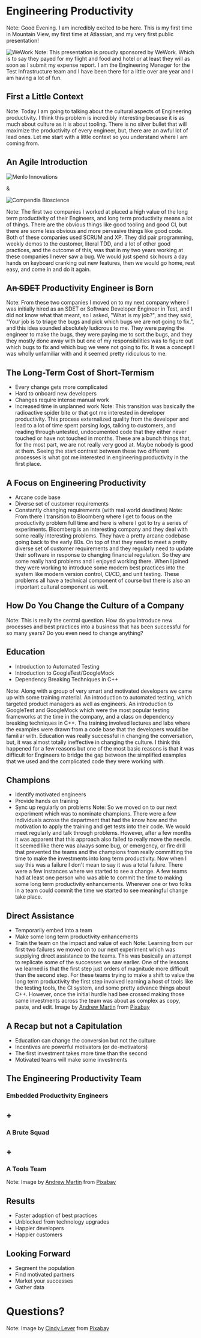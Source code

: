 #  Engineering Productivity
<!-- .slide: data-background="images/light-bulb-1246043_1920.jpg" -->
Note: Good Evening. I am incredibly excited to be here. This is my first time in Mountain View, my
first time at Atlassian, and my very first public presentation!


![WeWork](images/WeWork_logo_transparent-white.png)<!-- .element style="background: transparent;" -->
Note: This presentation is proudly sponsored by WeWork. Which is to say they payed for my flight and
food and hotel or at least they will as soon as I submit my expense report. I am the Engineering
Manager for the Test Infrastructure team and I have been there for a little over are year and I am
having a lot of fun.


## First a Little Context
<!-- .slide: data-background="images/self.png" -->
Note: Today I am going to talking about the cultural aspects of Engineering productivity. I think
this problem is incredibly interesting because it is as much about culture as it is about tooling.
There is no silver bullet that will maximize the productivity of every engineer, but, there are an
awful lot of lead ones. Let me start with a little context so you understand where I am coming from.


## An Agile Introduction
![Menlo Innovations](images/menlo_logo.png)

& <!-- .element style="font-size: 60px" -->

![Compendia Bioscience](images/compendia_logo.jpeg) <!-- .element style="width: 28%" -->

Note:  The first two companies I worked at placed a high value of the long term productivity of
their Engineers, and long term productivity means a lot of things. There are the obvious things like
good tooling and good CI, but there are some less obvious and more pervasive things like good code.
Both of these companies used SCRUM and XP. They did pair programming, weekly demos to the customer,
literal TDD, and a lot of other good practices, and the outcome of this, was that in my two years
working at these companies I never saw a bug. We would just spend six hours a day hands on keyboard
cranking out new features, then we would go home, rest easy, and come in and do it again.


## A~~n SDET~~ Productivity Engineer is Born

Note: From these two companies I moved on to my next company where I was initially hired as an SDET
or Software Developer Engineer in Test, and I did not know what that meant, so I asked, "What is my
job?", and they said, "Your job is to triage the bugs and pick which bugs we are not going to fix.",
and this idea sounded absolutely ludicrous to me. They were paying the engineer to make the bugs,
they were paying me to sort the bugs, and they they mostly done away with but one of my
responsibilities was to figure out which bugs to fix and which bug we were not going to fix. It was
a concept I was wholly unfamiliar with and it seemed pretty ridiculous to me.


## The Long-Term Cost of Short-Termism
<!-- .slide: class="contrast-bg" data-background="images/hard_for_devs.png" -->
* Every change gets more complicated
* Hard to onboard new developers
* Changes require intense manual work
* Increased time in unplanned work
Note: This transition was basically the radioactive spider bite or that got me interested in
developer productivity. This process externalized quality from the developer and lead to a lot of
time spent parsing logs, talking to customers, and reading through untested, undocumented code that
they either never touched or have not touched in months. These are a bunch things that, for the most
part, we are not really very good at. Maybe nobody is good at them. Seeing the start contrast
between these two different processes is what got me interested in engineering productivity in the
first place. 


## A Focus on Engineering Productivity
<!-- .slide: class="contrast-bg" data-background="images/Bloombergadvanced8.gif" data-state="blur"-->
* Arcane code base
* Diverse set of customer requirements
* Constantly changing requirements (with real world deadlines)
Note: From there I transition to Bloomberg where I get to focus on the productivity problem full
time and here is where I got to  try a series of experiments. Bloomberg is an interesting company
and they deal with some really interesting problems. They have a pretty arcane codebase going back
to the early 80s. On top of that they need to meet a pretty diverse set of customer requirements and
they regularly need to update their software in response to changing financial regulation. So they
are some really hard problems and I enjoyed working there. When I joined they were working to
introduce some modern best practices into the system like modern version control, CI/CD, and unit
testing. These problems all have a technical component of course but there is also an important
cultural component as well.


## How Do You Change the Culture of a Company
<!-- .slide: data-background="images/dandelion-2817950_1920.jpg" -->

Note: This is really the central question. How do you introduce new processes and best practices
into a business that has been successful for so many years? Do you even need to change anything?


## Education
<!-- .slide: data-background="images/board-1848724_1920.jpg" -->
* Introduction to Automated Testing
* Introduction to GoogleTest/GoogleMock
* Dependency Breaking Techniques in C++

Note: Along with a group of very smart and motivated developers we came up with some training
material. An introduction to automated testing, which targeted product managers as well as
engineers. An introduction to GoogleTest and GoogleMock which were the most popular testing
frameworks at the time in the company, and a class on dependency breaking techniques in C++. The
training involved lectures and labs where the examples were drawn from a code base that the
developers would be familiar with. Education was really successful in changing the conversation,
but, it was almost totally ineffective in changing the culture. I think this happened for a few
reasons but one of the most basic reasons is that it was difficult for Engineers to bridge the gap
between the simplified examples that we used and the complicated code they were working with.


## Champions
<!-- .slide: data-background="images/chess-1483735_1920.jpg" -->
* Identify motivated engineers
* Provide hands on training
* Sync up regularly on problems
Note: So we moved on to our next experiment which was to nominate champions. There were a few
individuals across the department that had the know how and the motivation to apply the training and
get tests into their code. We would meet regularly and talk through problems. However, after a few
months it was apparent that this approach also failed to really move the needle. It seemed like
there was always some bug, or emergency, or fire drill that prevented the teams and the champions
from really committing the time to make the investments into long term productivity. Now when I say
this was a failure I don't mean to say it was a total failure. There were a few instances where we
started to see a change. A few teams had at least one person who was able to commit the time to
making some long term productivity enhancements. Wherever one or two folks in a team could commit
the time we started to see meaningful change take place. 


## Direct Assistance
<!-- .slide: class="contrast-bg" data-background="images/stormtrooper-2296199_1920.jpg" -->
* Temporarily embed into a team
* Make some long term productivity enhancements
* Train the team on the impact and value of each
Note: Learning from our first two failures we moved on to our next experiment which was supplying
direct assistance to the teams. This was basically an attempt to replicate some of the successes we
saw earlier. One of the lessons we learned is that the first step just orders of magnitude more
difficult than the second step. For these teams trying to make a shift to value the long term
productivity the first step involved learning a host of tools like the testing tools, the CI system,
and some pretty advance things about C++. However, once the initial hurdle had bee crossed making
those same investments across the team was about as complex as copy, paste, and edit.
Image by <a href="https://pixabay.com/users/aitoff-388338/?utm_source=link-attribution&amp;utm_medium=referral&amp;utm_campaign=image&amp;utm_content=2296199">Andrew Martin</a> from <a href="https://pixabay.com/?utm_source=link-attribution&amp;utm_medium=referral&amp;utm_campaign=image&amp;utm_content=2296199">Pixabay</a>


## A Recap but not a Capitulation

* Education can change the conversion but not the culture
* Incentives are powerful motivators (or de-motivators)
* The first investment takes more time than the second
* Motivated teams will make some investments


## The Engineering Productivity Team
<!-- .slide: class="contrast-bg" data-background="images/stormtrooper-2899993_1920.jpg" -->
### Embedded Productivity Engineers

## +

### A Brute Squad

## + 

### A Tools Team
Note: Image by <a href="https://pixabay.com/users/aitoff-388338/?utm_source=link-attribution&amp;utm_medium=referral&amp;utm_campaign=image&amp;utm_content=2899993">Andrew Martin</a> from <a href="https://pixabay.com/?utm_source=link-attribution&amp;utm_medium=referral&amp;utm_campaign=image&amp;utm_content=2899993">Pixabay</a>


## Results
* Faster adoption of best practices
* Unblocked from technology upgrades
* Happier developers
* Happier customers


## Looking Forward
<!-- .slide: class="contrast-bg" data-background="images/lemon-3976559_1920.jpg" -->
* Segment the population
* Find motivated partners
* Market your successes
* Gather data


# Questions?
<!-- .slide: data-background="images/sunset-1373171_1920.jpg" -->
Note: Image by <a href="https://pixabay.com/users/Cleverpix-2508959/?utm_source=link-attribution&amp;utm_medium=referral&amp;utm_campaign=image&amp;utm_content=1373171">Cindy Lever</a> from <a href="https://pixabay.com/?utm_source=link-attribution&amp;utm_medium=referral&amp;utm_campaign=image&amp;utm_content=1373171">Pixabay</a>
